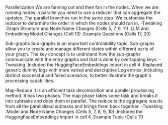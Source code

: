 Parallelization
We are fanning out and then fan in the nodes. When we are running nodes in parallel you need to use a reducer that can aggregate the updates. The parallel branches run in the same step. We customise the reducer to determine the order in which the nodes should run in.
  -Tweaking
  .Graph Structure and Node Name Changes (Cells 5, 7, 9, 11)
  .LLM and Embedding Model Changes (Cell 13)
  .Example Questions (Cells 17, 20)

Sub-graphs
Sub-graphs is an important controlability topic. Sub-graphs allow you to create and manage different states within different parts of your graph. The key concept is to undrstand how the sub-graphs communicate with the entry graphs and that is done by overlapping keys.
  -Tweaking
  .Included the HuggingFaceEmbeddings import in cell 4
  .Replaced generic dummy logs with more varied and descriptive Log entries, including distinct successful and failed scenarios, to better      illustrate the graph's processing capabilities.

Map-Reduce
It is an efficient task decomosition and parallel processing method. It has two phases. The map phase takes some task and breaks it into subtasks and does them in parallel. The reduce is the aggregate results from all the parallalized subtasks and brings them back together.
   -Tweaking
    .Model and Node Name Changes (Cells 5, 7, 8, 9, 10)
    .Included the HuggingFaceEmbeddings import in cell 4
    .Example Topic (Cells 11)
